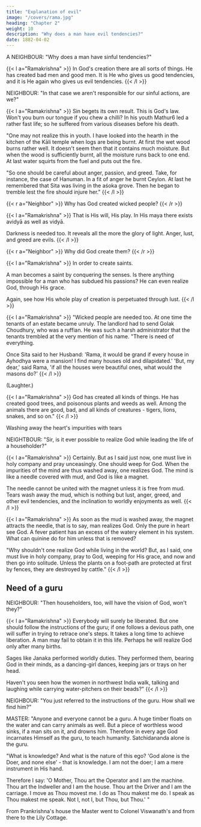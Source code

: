 ```yaml
---
title: "Explanation of evil"
image: "/covers/rama.jpg"
heading: "Chapter 2"
weight: 10
description: "Why does a man have evil tendencies?"
date: 1882-04-02
---
```



A NEIGHBOUR: "Why does a man have sinful tendencies?"

{{< l a="Ramakrishna" >}}
In God's creation there are all sorts of things. He has created bad men and good men. It is He who gives us good tendencies, and it is He again who gives us evil
tendencies.
{{< /l >}}


NEIGHBOUR: "In that case we aren't responsible for our sinful actions, are we?"

{{< l a="Ramakrishna" >}}
Sin begets its own result. This is God's law. Won't you burn our tongue if you chew a chilli? In his youth Mathur6 led a rather fast life; so he suffered from various
diseases before his death.

"One may not realize this in youth. I have looked into the hearth in the kitchen of the Kāli temple when logs are being burnt. At first the wet wood burns rather well. It doesn't seem then that it contains much moisture. But when the wood is sufficiently burnt, all the moisture runs back to one end. At last water squirts from the fuel and puts out the fire.

"So one should be careful about anger, passion, and greed. Take, for instance, the case of Hanuman. In a fit of anger he burnt Ceylon. At last he remembered that Sita was living in the aśoka grove. Then he began to tremble lest the fire should injure her."
{{< /l >}}

{{< r a="Neighbor" >}}
Why has God created wicked people?
{{< /r >}}


{{< l a="Ramakrishna" >}}
That is His will, His play. In His maya there exists avidyā as well as vidyā.

Darkness is needed too. It reveals all the more the glory of light. Anger, lust, and greed are evils.
{{< /l >}}


{{< r a="Neighbor" >}}
 Why did God create them? 
{{< /r >}}


{{< l a="Ramakrishna" >}}
In order to create saints. 

A man becomes a saint by conquering the senses. Is there anything impossible for a man who has subdued his passions? He can even realize God, through His grace. 

Again, see how His whole play of creation is perpetuated through lust.
{{< /l >}}


{{< l a="Ramakrishna" >}}
"Wicked people are needed too. At one time the tenants of an estate became unruly. The landlord had to send Golak Choudhury, who was a ruffian. He was such a harsh administrator that the tenants trembled at the very mention of his name.
"There is need of everything. 

Once Sita said to her Husband: 'Rama, it would be grand if every house in Ayhodhya were a mansion! I find many houses old and dilapidated.' 'But, my dear,' said Rama, 'if all the houses were beautiful ones, what would the masons do?'
{{< /l >}}

(Laughter.) 

{{< l a="Ramakrishna" >}}
God has created all kinds of things. He has created good trees, and poisonous plants and weeds as well. Among the animals there are good, bad, and all kinds of creatures - tigers, lions, snakes, and so on."
{{< /l >}}

Washing away the heart's impurities with tears

NEIGHTBOUR: "Sir, is it ever possible to realize God while leading the life of a
householder?"

{{< l a="Ramakrishna" >}}
Certainly. But as I said just now, one must live in holy company and pray unceasingly. One should weep for God. When the impurities of the mind are thus washed away, one realizes God. The mind is like a needle covered with mud, and God is like a
magnet. 

The needle cannot be united with the magnet unless it is free from mud. Tears wash away the mud, which is nothing but lust, anger, greed, and other evil tendencies, and the inclination to worldly enjoyments as well. 
{{< /l >}}


{{< l a="Ramakrishna" >}}
As soon as the mud is washed away, the magnet attracts the needle, that is to say, man realizes God. Only the pure in heart see God. A fever patient has an excess of the watery element in his system. What can quinine do for him unless that is removed?

"Why shouldn't one realize God while living in the world? But, as I said, one must live in holy company, pray to God, weeping for His grace, and now and then go into solitude. Unless the plants on a foot-path are protected at first by fences, they are destroyed by cattle."
{{< /l >}}


## Need of a guru


NEIGHBOUR: "Then householders, too, will have the vision of God, won't they?"

{{< l a="Ramakrishna" >}}
Everybody will surely be liberated. But one should follow the instructions of the guru; if one follows a devious path, one will suffer in trying to retrace one's steps. It takes a long time to achieve liberation. A man may fail to obtain it in this life. Perhaps he will realize God only after many births. 

Sages like Janaka performed worldly duties. They performed them, bearing God in their minds, as a dancing-girl dances, keeping jars or trays on her head. 

Haven't you seen how the women in northwest India walk, talking and laughing while carrying water-pitchers on their beads?"
{{< /l >}}


NEIGHBOUR: "You just referred to the instructions of the guru. How shall we find him?"

MASTER: "Anyone and everyone cannot be a guru. A huge timber floats on the water and can carry animals as well. But a piece of worthless wood sinks, if a man sits on it, and drowns him. Therefore in every age God incarnates Himself as the guru, to teach humanity. Satchidananda alone is the guru.

"What is knowledge? And what is the nature of this ego? 'God alone is the Doer, and none else' - that is knowledge. I am not the doer; I am a mere instrument in His hand. 

Therefore I say: 'O Mother, Thou art the Operator and I am the machine. Thou art the Indweller and I am the house. Thou art the Driver and I am the carriage. I move as Thou movest me. I do as Thou makest me do. I speak as Thou makest me speak. Not I,
not I, but Thou, but Thou.' "

From Prankrishna's house the Master went to Colonel Viswanath's and from there to the
Lily Cottage.

